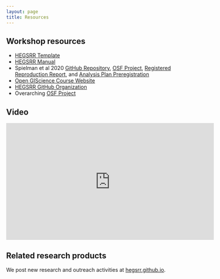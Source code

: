 ```yaml
---
layout: page
title: Resources
---
```


## Workshop resources

- [HEGSRR Template](https://www.github.com/HEGSRR/HEGSRR-Template)
- [HEGSRR Manual](hegsrr.github.io/HEGSRR-Manual/)
- Spielman et al 2020 [GitHub Repository](https://github.com/HEGSRR/RPl-Spielman-2020), [OSF Project](https://doi.org/10.17605/OSF.IO/DZPE9), [Registered Reproduction Report](https://doi.org/10.17605/OSF.IO/4S62B), and [Analysis Plan Preregistration](https://doi.org/10.17605/OSF.IO/9NTDS)
- [Open GIScience Course Website](https://opengisci.github.io)
- [HEGSRR GitHub Organization](https://www.github.com/HEGSRR)
- Overarching [OSF Project](https://osf.io/c5a2r/)

## Video

<iframe width="560" height="315" src="https://www.youtube.com/embed/SMfEq0jKf6U?si=tyBsYOPvflC9Zejc" title="YouTube video player" frameborder="0" allow="accelerometer; autoplay; clipboard-write; encrypted-media; gyroscope; picture-in-picture; web-share" allowfullscreen></iframe>

## Related research products

We post new research and outreach activities at [hegsrr.github.io](https://hegsrr.github.io/).
